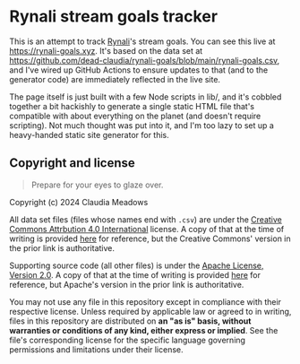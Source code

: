 # Rynali stream goals tracker

This is an attempt to track [Rynali](https://www.twitch.tv/rynali)'s stream goals. You can see this live at https://rynali-goals.xyz. It's based on the data set at https://github.com/dead-claudia/rynali-goals/blob/main/rynali-goals.csv, and I've wired up GitHub Actions to ensure updates to that (and to the generator code) are immediately reflected in the live site.

The page itself is just built with a few Node scripts in lib/, and it's cobbled together a bit hackishly to generate a single static HTML file that's compatible with about everything on the planet (and doesn't require scripting). Not much thought was put into it, and I'm too lazy to set up a heavy-handed static site generator for this.

## Copyright and license

> Prepare for your eyes to glaze over.

Copyright (c) 2024 Claudia Meadows

All data set files (files whose names end with `.csv`) are under the [Creative Commons Attrbution 4.0 International](https://creativecommons.org/licenses/by/4.0/) license. A copy of that at the time of writing is provided [here](LICENSE.dataset.txt) for reference, but the Creative Commons' version in the prior link is authoritative.

Supporting source code (all other files) is under the [Apache License, Version 2.0](http://www.apache.org/licenses/LICENSE-2.0). A copy of that at the time of writing is provided [here](LICENSE.txt) for reference, but Apache's version in the prior link is authoritative.

You may not use any file in this repository except in compliance with their respective license. Unless required by applicable law or agreed to in writing, files in this repository are distributed on **an "as is" basis, without warranties or conditions of any kind, either express or implied**. See the file's corresponding license for the specific language governing permissions and limitations under their license.